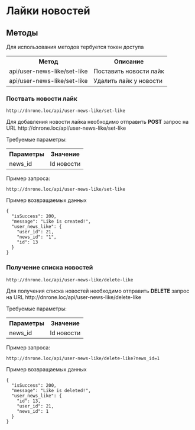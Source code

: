 # Лайки новостей

## Методы

<p>
    Для использования методов тербуется токен доступа
</p>   

<table>
    <tr>
        <th>
            Метод
        </th>
        <th>
            Описание
        </th>
    </tr>
    <tr>
        <td>
            api/user-news-like/set-like
        </td>
        <td>
            Поставить новости лайк
        </td>
    </tr>
    <tr>
        <td>
            api/user-news-like/set-like
        </td>
        <td>
            Удалить лайк у новости
        </td>
    </tr>
</table>

### Поствать новости лайк

`http://dnrone.loc/api/user-news-like/set-like`
<p>
    Для добавления новости лайка необходимо отправить <b>POST</b> запрос на URL http://dnrone.loc/api/user-news-like/set-like
</p>
<p>
    Требуемые параметры:
</p>
<table>
    <tr>
        <th>
            Параметры
        </th>
        <th>
            Значение
        </th>
    </tr>
    <tr>
        <td>
            news_id
        </td>
        <td>
            Id новости
        </td>
    </tr>
</table>
<p>
    Пример запроса:
</p>

`http://dnrone.loc/api/user-news-like/set-like`

<p>
    Пример возвращаемых данных
</p>

```json5
{
  "isSuccess": 200,
  "message": "Like is created!",
  "user_news_like": {
    "user_id": 21,
    "news_id": "1",
    "id": 13
  }
}
```

### Получение списка новостей

`http://dnrone.loc/api/user-news-like/delete-like`
<p>
    Для получения списка новостей необходимо отправить <b>DELETE</b> запрос на URL http://dnrone.loc/api/user-news-like/delete-like
</p>
<p>
    Требуемые параметры:
</p>
<table>
    <tr>
        <th>
            Параметры
        </th>
        <th>
            Значение
        </th>
    </tr>
    <tr>
        <td>
            news_id
        </td>
        <td>
            Id новости
        </td>
    </tr>
</table>
<p>
    Пример запроса:
</p>

`http://dnrone.loc/api/user-news-like/delete-like?news_id=1`

<p>
    Пример возвращаемых данных
</p>

```json5
{
  "isSuccess": 200,
  "message": "Like is deleted!",
  "user_news_like": {
    "id": 13,
    "user_id": 21,
    "news_id": 1
  }
}
```
